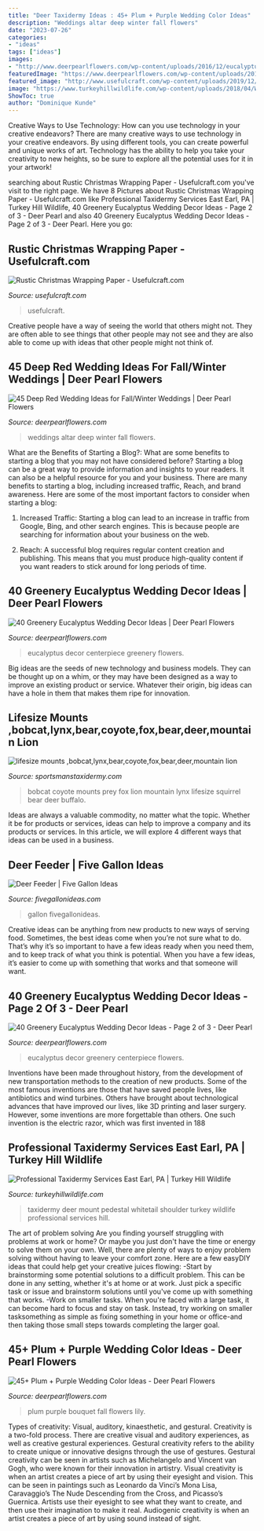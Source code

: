 ```yaml
---
title: "Deer Taxidermy Ideas : 45+ Plum + Purple Wedding Color Ideas"
description: "Weddings altar deep winter fall flowers"
date: "2023-07-26"
categories:
- "ideas"
tags: ["ideas"]
images:
- "http://www.deerpearlflowers.com/wp-content/uploads/2016/12/eucalyptus-wedding-centerpiece-via-Jenny-Haas-Photography.jpg"
featuredImage: "https://www.deerpearlflowers.com/wp-content/uploads/2015/04/Red-Floral-Wedding-Altar.jpg"
featured_image: "http://www.usefulcraft.com/wp-content/uploads/2019/12/rustic-christmas-wrapping-paper-4.jpg"
image: "https://www.turkeyhillwildlife.com/wp-content/uploads/2018/04/Whitetail-Deer-pedestal-mount-taxidermy-with-Cabinet-Deer-shoulder-mount-Mounted-deer-Deer-Taxidermy-1-683x1024.jpg"
ShowToc: true
author: "Dominique Kunde"
---
```



Creative Ways to Use Technology: How can you use technology in your creative endeavors?
There are many creative ways to use technology in your creative endeavors. By using different tools, you can create powerful and unique works of art. Technology has the ability to help you take your creativity to new heights, so be sure to explore all the potential uses for it in your artwork!

	

		
searching about Rustic Christmas Wrapping Paper - Usefulcraft.com you've visit to the right page. We have 8 Pictures about Rustic Christmas Wrapping Paper - Usefulcraft.com like Professional Taxidermy Services East Earl, PA | Turkey Hill Wildlife, 40 Greenery Eucalyptus Wedding Decor Ideas - Page 2 of 3 - Deer Pearl and also 40 Greenery Eucalyptus Wedding Decor Ideas - Page 2 of 3 - Deer Pearl. Here you go:
		
    
## Rustic Christmas Wrapping Paper - Usefulcraft.com

<img loading=lazy src="http://www.usefulcraft.com/wp-content/uploads/2019/12/rustic-christmas-wrapping-paper-4.jpg" onerror="this.onerror=null;this.src='https://tse2.mm.bing.net/th?id=OIP.09qwOzzNejcvZ5YyfT5wBAHaLH&amp;pid=15.1';" alt="Rustic Christmas Wrapping Paper - Usefulcraft.com">

_Source: usefulcraft.com_

>usefulcraft. 

	

Creative people have a way of seeing the world that others might not. They are often able to see things that other people may not see and they are also able to come up with ideas that other people might not think of.

    
## 45 Deep Red Wedding Ideas For Fall/Winter Weddings | Deer Pearl Flowers

<img loading=lazy src="https://www.deerpearlflowers.com/wp-content/uploads/2015/04/Red-Floral-Wedding-Altar.jpg" onerror="this.onerror=null;this.src='https://tse1.mm.bing.net/th?id=OIP.VQHE5_pgWIediDP6aqHIzgHaKU&amp;pid=15.1';" alt="45 Deep Red Wedding Ideas for Fall/Winter Weddings | Deer Pearl Flowers">

_Source: deerpearlflowers.com_

>weddings altar deep winter fall flowers. 

	

What are the Benefits of Starting a Blog?: What are some benefits to starting a blog that you may not have considered before?
Starting a blog can be a great way to provide information and insights to your readers. It can also be a helpful resource for you and your business. There are many benefits to starting a blog, including increased traffic, Reach, and brand awareness. Here are some of the most important factors to consider when starting a blog: 
1. Increased Traffic: Starting a blog can lead to an increase in traffic from Google, Bing, and other search engines. This is because people are searching for information about your business on the web. 

2. Reach: A successful blog requires regular content creation and publishing. This means that you must produce high-quality content if you want readers to stick around for long periods of time.

    
## 40 Greenery Eucalyptus Wedding Decor Ideas | Deer Pearl Flowers

<img loading=lazy src="http://www.deerpearlflowers.com/wp-content/uploads/2016/12/eucalyptus-wedding-centerpiece-via-Jenny-Haas-Photography.jpg" onerror="this.onerror=null;this.src='https://tse4.mm.bing.net/th?id=OIP.YeVz4c5zEGmPmZNLDWxRCgHaLH&amp;pid=15.1';" alt="40 Greenery Eucalyptus Wedding Decor Ideas | Deer Pearl Flowers">

_Source: deerpearlflowers.com_

>eucalyptus decor centerpiece greenery flowers. 

	

Big ideas are the seeds of new technology and business models. They can be thought up on a whim, or they may have been designed as a way to improve an existing product or service. Whatever their origin, big ideas can have a hole in them that makes them ripe for innovation.

    
## Lifesize Mounts ,bobcat,lynx,bear,coyote,fox,bear,deer,mountain Lion

<img loading=lazy src="http://www.sportsmanstaxidermy.com/images/bobcat.jpg" onerror="this.onerror=null;this.src='https://tse3.mm.bing.net/th?id=OIP.GKsJ3h9tAFA_jVktZO8GYwHaIX&amp;pid=15.1';" alt="lifesize mounts ,bobcat,lynx,bear,coyote,fox,bear,deer,mountain lion">

_Source: sportsmanstaxidermy.com_

>bobcat coyote mounts prey fox lion mountain lynx lifesize squirrel bear deer buffalo. 

	

Ideas are always a valuable commodity, no matter what the topic. Whether it be for products or services, ideas can help to improve a company and its products or services. In this article, we will explore 4 different ways that ideas can be used in a business.

    
## Deer Feeder | Five Gallon Ideas

<img loading=lazy src="http://fivegallonideas.com/wp-content/uploads/2017/03/fivegallonddeerfeeder-533x800.jpg" onerror="this.onerror=null;this.src='https://tse3.mm.bing.net/th?id=OIP.XIxmY2bxwis2cjnX_ybEmgHaLH&amp;pid=15.1';" alt="Deer Feeder | Five Gallon Ideas">

_Source: fivegallonideas.com_

>gallon fivegallonideas. 

	

Creative ideas can be anything from new products to new ways of serving food. Sometimes, the best ideas come when you’re not sure what to do. That’s why it’s so important to have a few ideas ready when you need them, and to keep track of what you think is potential. When you have a few ideas, it’s easier to come up with something that works and that someone will want.

    
## 40 Greenery Eucalyptus Wedding Decor Ideas - Page 2 Of 3 - Deer Pearl

<img loading=lazy src="https://www.deerpearlflowers.com/wp-content/uploads/2016/12/eucalyptus-green-wedding-centerpiece.jpg" onerror="this.onerror=null;this.src='https://tse4.mm.bing.net/th?id=OIP.on1tFLx9G8Mtmsv-zO61qwHaLH&amp;pid=15.1';" alt="40 Greenery Eucalyptus Wedding Decor Ideas - Page 2 of 3 - Deer Pearl">

_Source: deerpearlflowers.com_

>eucalyptus decor greenery centerpiece flowers. 

	

Inventions have been made throughout history, from the development of new transportation methods to the creation of new products. Some of the most famous inventions are those that have saved people lives, like antibiotics and wind turbines. Others have brought about technological advances that have improved our lives, like 3D printing and laser surgery. However, some inventions are more forgettable than others. One such invention is the electric razor, which was first invented in 188
    
## Professional Taxidermy Services East Earl, PA | Turkey Hill Wildlife

<img loading=lazy src="https://www.turkeyhillwildlife.com/wp-content/uploads/2018/04/Whitetail-Deer-pedestal-mount-taxidermy-with-Cabinet-Deer-shoulder-mount-Mounted-deer-Deer-Taxidermy-1-683x1024.jpg" onerror="this.onerror=null;this.src='https://tse3.mm.bing.net/th?id=OIP.xBBZDXUxhJwSnKDm7zKIpQHaLG&amp;pid=15.1';" alt="Professional Taxidermy Services East Earl, PA | Turkey Hill Wildlife">

_Source: turkeyhillwildlife.com_

>taxidermy deer mount pedestal whitetail shoulder turkey wildlife professional services hill. 

	

The art of problem solving
Are you finding yourself struggling with problems at work or home? Or maybe you just don't have the time or energy to solve them on your own. Well, there are plenty of ways to enjoy problem solving without having to leave your comfort zone. Here are a few easyDIY ideas that could help get your creative juices flowing: 
-Start by brainstorming some potential solutions to a difficult problem. This can be done in any setting, whether it's at home or at work. Just pick a specific task or issue and brainstorm solutions until you've come up with something that works. 
-Work on smaller tasks. When you're faced with a large task, it can become hard to focus and stay on task. Instead, try working on smaller tasksomething as simple as fixing something in your home or office-and then taking those small steps towards completing the larger goal.

    
## 45+ Plum + Purple Wedding Color Ideas - Deer Pearl Flowers

<img loading=lazy src="http://www.deerpearlflowers.com/wp-content/uploads/2015/05/plum-lily-fall-wedding-bouquet.jpg" onerror="this.onerror=null;this.src='https://tse1.mm.bing.net/th?id=OIP.ANLF_y4nDWGbZN57AUy0CgHaLH&amp;pid=15.1';" alt="45+ Plum + Purple Wedding Color Ideas - Deer Pearl Flowers">

_Source: deerpearlflowers.com_

>plum purple bouquet fall flowers lily. 

	

Types of creativity: Visual, auditory, kinaesthetic, and gestural.
Creativity is a two-fold process. There are creative visual and auditory experiences, as well as creative gestural experiences. Gestural creativity refers to the ability to create unique or innovative designs through the use of gestures. Gestural creativity can be seen in artists such as Michelangelo and Vincent van Gogh, who were known for their innovation in artistry. Visual creativity is when an artist creates a piece of art by using their eyesight and vision. This can be seen in paintings such as Leonardo da Vinci’s Mona Lisa, Caravaggio’s The Nude Descending from the Cross, and Picasso’s Guernica. Artists use their eyesight to see what they want to create, and then use their imagination to make it real. Audiogenic creativity is when an artist creates a piece of art by using sound instead of sight.


